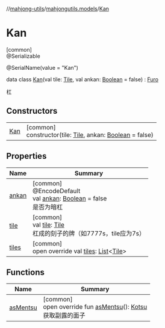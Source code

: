 //[mahjong-utils](../../../index.md)/[mahjongutils.models](../index.md)/[Kan](index.md)

# Kan

[common]\
@Serializable

@SerialName(value = &quot;Kan&quot;)

data class [Kan](index.md)(val tile: [Tile](../-tile/index.md), val ankan: [Boolean](https://kotlinlang.org/api/latest/jvm/stdlib/kotlin/-boolean/index.html) = false) : [Furo](../-furo/index.md)

杠

## Constructors

| | |
|---|---|
| [Kan](-kan.md) | [common]<br>constructor(tile: [Tile](../-tile/index.md), ankan: [Boolean](https://kotlinlang.org/api/latest/jvm/stdlib/kotlin/-boolean/index.html) = false) |

## Properties

| Name | Summary |
|---|---|
| [ankan](ankan.md) | [common]<br>@EncodeDefault<br>val [ankan](ankan.md): [Boolean](https://kotlinlang.org/api/latest/jvm/stdlib/kotlin/-boolean/index.html) = false<br>是否为暗杠 |
| [tile](tile.md) | [common]<br>val [tile](tile.md): [Tile](../-tile/index.md)<br>杠成的刻子的牌（如7777s，tile应为7s） |
| [tiles](tiles.md) | [common]<br>open override val [tiles](tiles.md): [List](https://kotlinlang.org/api/latest/jvm/stdlib/kotlin.collections/-list/index.html)&lt;[Tile](../-tile/index.md)&gt; |

## Functions

| Name | Summary |
|---|---|
| [asMentsu](as-mentsu.md) | [common]<br>open override fun [asMentsu](as-mentsu.md)(): [Kotsu](../-kotsu/index.md)<br>获取副露的面子 |
